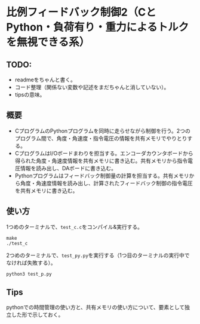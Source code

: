 # 比例フィードバック制御2（CとPython・負荷有り・重力によるトルクを無視できる系）

## TODO: 
* readmeをちゃんと書く。
* コード整理（関係ない変数や記述をまだちゃんと消していない）。
* tipsの意味。

## 概要
* CプログラムのPythonプログラムを同時に走らせながら制御を行う。2つのプログラム間で、角度・角速度・指令電圧の情報を共有メモリでやりとりする。
* CプログラムはI/Oボードまわりを担当する。エンコーダカウンタボードから得られた角度・角速度情報を共有メモリに書き込む。共有メモリから指令電圧情報を読み出し、DAボードに書き込む。
* Pythonプログラムはフィードバック制御量の計算を担当する。共有メモリから角度・角速度情報を読み出し、計算されたフィードバック制御の指令電圧を共有メモリに書き込む。

## 使い方
1つめのターミナルで、`test_c.c`をコンパイル&実行する。
```
make
./test_c
```

2つめのターミナルで、`test_py.py`を実行する（1つ目のターミナルの実行中でなければ失敗する）。
```
python3 test_p.py
```

## Tips
pythonでの時間管理の使い方と、共有メモリの使い方について、要素として独立した形で示しておく。
